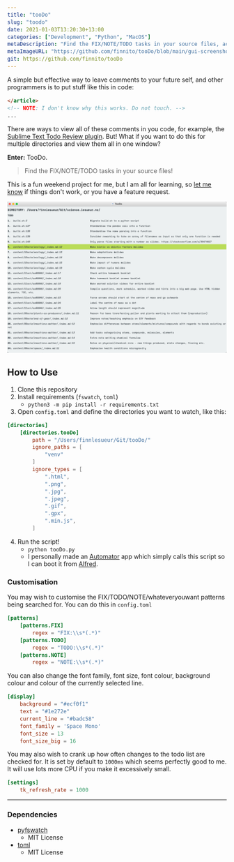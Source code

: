 ```yaml
---
title: "tooDo"
slug: "toodo"
date: 2021-01-03T13:20:30+13:00
categories: ["Development", "Python", "MacOS"]
metaDescription: "Find the FIX/NOTE/TODO tasks in your source files, across multiple directories!"
metaImageURL: "https://github.com/finnito/tooDo/blob/main/gui-screenshot.png?raw=true"
git: https://github.com/finnito/tooDo
---
```


A simple but effective way to leave comments to your future self, and other programmers is to put stuff like this in code:

```html
</article>
<!-- NOTE: I don't know why this works. Do not touch. -->
...
```

There are ways to view all of these comments in you code, for example, the [Sublime Text Todo Review plugin](https://github.com/jfcherng-sublime/ST-TodoReview). But! What if you want to do this for multiple directories and view them all in one window?
 
__Enter:__ TooDo.

<!--more-->

> Find the FIX/NOTE/TODO tasks in your source files!

This is a fun weekend project for me, but I am all for learning, so [let me know](https://github.com/Finnito/tooDo/issues) if things don't work, or you have a feature request.

![The real basic GUI.](https://github.com/finnito/tooDo/blob/main/gui-screenshot.png?raw=true)

## How to Use

1. Clone this repository
2. Install requirements (`fswatch`, `toml`)
    - `python3 -m pip install -r requirements.txt`
3. Open `config.toml` and define the directories you want to watch, like this:

```toml
[directories]
    [directories.tooDo]
        path = "/Users/finnlesueur/Git/tooDo/"
        ignore_paths = [
            "venv"
        ]
        ignore_types = [
            ".html",
            ".png",
            ".jpg",
            ".jpeg",
            ".gif",
            ".gpx",
            ".min.js",
        ]
```

4. Run the script!
    - `python tooDo.py`
    - I personally made an [Automator](https://support.apple.com/en-au/guide/automator/welcome/mac) app which simply calls this script so I can boot it from [Alfred](https://www.alfredapp.com).

### Customisation

You may wish to customise the FIX/TODO/NOTE/whateveryouwant patterns being searched for. You can do this in `config.toml`

```toml
[patterns]
    [patterns.FIX]
        regex = "FIX:\\s*(.*)"
    [patterns.TODO]
        regex = "TODO:\\s*(.*)"
    [patterns.NOTE]
        regex = "NOTE:\\s*(.*)"
```

You can also change the font family, font size, font colour, background colour and colour of the currently selected line.

```toml
[display]
    background = "#ecf0f1"
    text = "#1e272e"
    current_line = "#badc58"
    font_family = 'Space Mono'
    font_size = 13
    font_size_big = 16
```

You may also wish to crank up how often changes to the todo list are checked for. It is set by default to `1000ms` which seems perfectly good to me. It will use lots more CPU if you make it excessively small.

```toml
[settings]
    tk_refresh_rate = 1000
```

---

### Dependencies

- [pyfswatch](https://github.com/paul-nameless/pyfswatch)
    + MIT License
- [toml](https://github.com/uiri/toml)
    + MIT License 